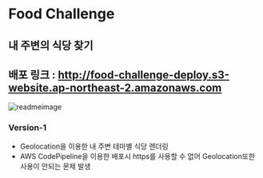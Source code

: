 # Food Challenge
## 내 주변의 식당 찾기
## 배포 링크 : http://food-challenge-deploy.s3-website.ap-northeast-2.amazonaws.com
![readmeimage](https://user-images.githubusercontent.com/81913945/189767524-beba2bef-8c63-4ea1-95bc-d0b5f034a8c8.png)
### Version-1
* Geolocation을 이용한 내 주변 테마별 식당 렌더링
* AWS CodePipeline을 이용한 배포시 https를 사용할 수 없어 Geolocation또한 사용이 안되는 문제 발생
